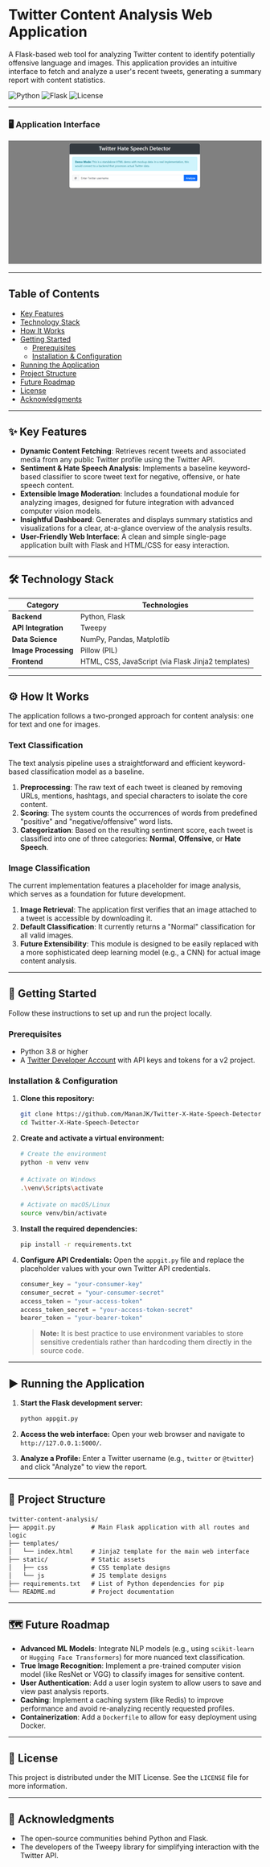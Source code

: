 # Twitter Content Analysis Web Application

A Flask-based web tool for analyzing Twitter content to identify potentially offensive language and images. This application provides an intuitive interface to fetch and analyze a user's recent tweets, generating a summary report with content statistics.

![Python](https://img.shields.io/badge/Python-3.8%2B-blue.svg)
![Flask](https://img.shields.io/badge/Flask-2.0-lightgrey.svg)
![License](https://img.shields.io/badge/License-MIT-green.svg)

---

### 🖥️ Application Interface


![Project Demo](assets/UI.png)

---

## Table of Contents

- [Key Features](#key-features)
- [Technology Stack](#technology-stack)
- [How It Works](#how-it-works)
- [Getting Started](#getting-started)
  - [Prerequisites](#prerequisites)
  - [Installation & Configuration](#installation--configuration)
- [Running the Application](#running-the-application)
- [Project Structure](#project-structure)
- [Future Roadmap](#future-roadmap)
- [License](#license)
- [Acknowledgments](#acknowledgments)

---

## ✨ Key Features

- **Dynamic Content Fetching**: Retrieves recent tweets and associated media from any public Twitter profile using the Twitter API.
- **Sentiment & Hate Speech Analysis**: Implements a baseline keyword-based classifier to score tweet text for negative, offensive, or hate speech content.
- **Extensible Image Moderation**: Includes a foundational module for analyzing images, designed for future integration with advanced computer vision models.
- **Insightful Dashboard**: Generates and displays summary statistics and visualizations for a clear, at-a-glance overview of the analysis results.
- **User-Friendly Web Interface**: A clean and simple single-page application built with Flask and HTML/CSS for easy interaction.

---

## 🛠️ Technology Stack

| Category          | Technologies                                                              |
| ----------------- | ------------------------------------------------------------------------- |
| **Backend**         | Python, Flask                                                             |
| **API Integration** | Tweepy                                                                    |
| **Data Science**     | NumPy, Pandas, Matplotlib                                                 |
| **Image Processing**| Pillow (PIL)                                                              |
| **Frontend**        | HTML, CSS, JavaScript (via Flask Jinja2 templates)                        |

---

## ⚙️ How It Works

The application follows a two-pronged approach for content analysis: one for text and one for images.

### Text Classification
The text analysis pipeline uses a straightforward and efficient keyword-based classification model as a baseline.
1.  **Preprocessing**: The raw text of each tweet is cleaned by removing URLs, mentions, hashtags, and special characters to isolate the core content.
2.  **Scoring**: The system counts the occurrences of words from predefined "positive" and "negative/offensive" word lists.
3.  **Categorization**: Based on the resulting sentiment score, each tweet is classified into one of three categories: **Normal**, **Offensive**, or **Hate Speech**.

### Image Classification
The current implementation features a placeholder for image analysis, which serves as a foundation for future development.
1.  **Image Retrieval**: The application first verifies that an image attached to a tweet is accessible by downloading it.
2.  **Default Classification**: It currently returns a "Normal" classification for all valid images.
3.  **Future Extensibility**: This module is designed to be easily replaced with a more sophisticated deep learning model (e.g., a CNN) for actual image content analysis.

---

## 🚀 Getting Started

Follow these instructions to set up and run the project locally.

### Prerequisites
- Python 3.8 or higher
- A [Twitter Developer Account](https://developer.twitter.com/en/apply-for-access) with API keys and tokens for a v2 project.

### Installation & Configuration

1.  **Clone this repository:**
    ```bash
    git clone https://github.com/MananJK/Twitter-X-Hate-Speech-Detector.git
    cd Twitter-X-Hate-Speech-Detector
    ```

2.  **Create and activate a virtual environment:**
    ```bash
    # Create the environment
    python -m venv venv
    
    # Activate on Windows
    .\venv\Scripts\activate
    
    # Activate on macOS/Linux
    source venv/bin/activate
    ```

3.  **Install the required dependencies:**
    ```bash
    pip install -r requirements.txt
    ```

4.  **Configure API Credentials:**
    Open the `appgit.py` file and replace the placeholder values with your own Twitter API credentials.

    ```python
    consumer_key = "your-consumer-key"
    consumer_secret = "your-consumer-secret"
    access_token = "your-access-token"
    access_token_secret = "your-access-token-secret"
    bearer_token = "your-bearer-token"
    ```
    > **Note:** It is best practice to use environment variables to store sensitive credentials rather than hardcoding them directly in the source code.

---

## ▶️ Running the Application

1.  **Start the Flask development server:**
    ```bash
    python appgit.py
    ```

2.  **Access the web interface:**
    Open your web browser and navigate to `http://127.0.0.1:5000/`.

3.  **Analyze a Profile:**
    Enter a Twitter username (e.g., `twitter` or `@twitter`) and click "Analyze" to view the report.

---

## 📁 Project Structure

```
twitter-content-analysis/
├── appgit.py          # Main Flask application with all routes and logic
├── templates/
│   └── index.html     # Jinja2 template for the main web interface
├── static/            # Static assets
│   ├── css            # CSS template designs
│   └── js             # JS template designs
├── requirements.txt   # List of Python dependencies for pip
└── README.md          # Project documentation
```


---

## 🗺️ Future Roadmap

- **Advanced ML Models**: Integrate NLP models (e.g., using `scikit-learn` or `Hugging Face Transformers`) for more nuanced text classification.
- **True Image Recognition**: Implement a pre-trained computer vision model (like ResNet or VGG) to classify images for sensitive content.
- **User Authentication**: Add a user login system to allow users to save and view past analysis reports.
- **Caching**: Implement a caching system (like Redis) to improve performance and avoid re-analyzing recently requested profiles.
- **Containerization**: Add a `Dockerfile` to allow for easy deployment using Docker.

---

## 📜 License

This project is distributed under the MIT License. See the `LICENSE` file for more information.

---

## 🙏 Acknowledgments

- The open-source communities behind Python and Flask.
- The developers of the Tweepy library for simplifying interaction with the Twitter API.
